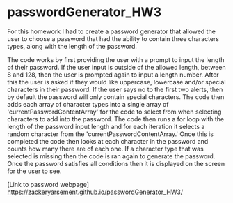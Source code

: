 # passwordGenerator_HW3

For this homework I had to create a password generator that allowed the user to choose a password that had the ability to contain three characters types, along with the length of the password.

The code works by first providing the user with a prompt to input the length of their password. If the user input is outside of the allowed length, between 8 and 128, then the user is prompted again to input a length number. After this the user is asked if they would like uppercase, lowercase and/or special characters in their password. If the user says no to the first two alerts, then by default the password will only contain special characters. The code then adds each array of character types into a single array of 'currentPasswordContentArray' for the code to select from when selecting characters to add into the password. The code then runs a for loop with the length of the password input length and for each iteration it selects a random character from the 'currentPasswordContentArray.' Once this is completed the code then looks at each character in the password and counts how many there are of each one. If a character type that was selected is missing then the code is ran again to generate the password. Once the password satisfies all conditions then it is displayed on the screen for the user to see.

[Link to password webpage] https://zackeryarsement.github.io/passwordGenerator_HW3/
